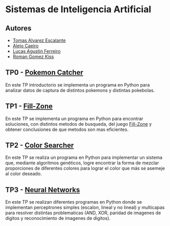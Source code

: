 # Sistemas de Inteligencia Artificial
## Autores
- [Tomas Alvarez Escalante](https://github.com/tomalvarezz)
- [Alejo Caeiro](https://github.com/AleCaeiro)
- [Lucas Agustin Ferreiro](https://github.com/lukyferreiro)
- [Roman Gomez Kiss](https://github.com/rgomezkiss)

## TP0 - [Pokemon Catcher](https://github.com/lukyferreiro/TPs-SIA/tree/main/TP0)

En este TP introductorio se implementa un programa en Python para analizar datos de 
captura de distintos pokemons y distintas pokebolas.

## TP1 - [Fill-Zone](https://github.com/lukyferreiro/TPs-SIA/tree/main/TP1)

En este TP se implementa un programa en Python para encontrar soluciones, con distintos metodos
de busqueda, del juego [Fill-Zone](http://www.mygamesworld.com/game/7682/Fill_Zone.html) y
obtener conclusiones de que metodos son mas eficientes.
  
## TP2 - [Color Searcher](https://github.com/lukyferreiro/TPs-SIA/tree/main/TP2)

En este TP se realiza un programa en Python para implementar un sistema que, mediante
algoritmos genéticos, logre encontrar la forma de mezclar proporciones de diferentes colores
para lograr el color que más se asemeje al color deseado.

## TP3 - [Neural Networks](https://github.com/lukyferreiro/TPs-SIA/tree/main/TP3)

En este TP se realizan diferentes programas en Python donde se implementan perceptrones simples
(escalon, lineal y no lineal) y multicapas para resolver distintas problematicas (AND, XOR, paridad
de imagenes de digitos y reconocimiento de imagenes de digitos).